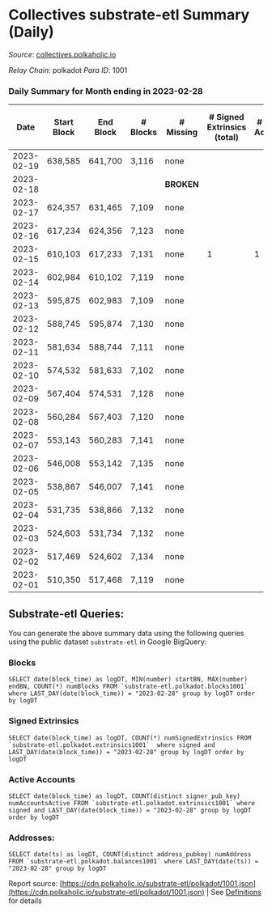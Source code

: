 # Collectives substrate-etl Summary (Daily)

_Source_: [collectives.polkaholic.io](https://collectives.polkaholic.io)

*Relay Chain*: polkadot
*Para ID*: 1001



### Daily Summary for Month ending in 2023-02-28


| Date | Start Block | End Block | # Blocks | # Missing | # Signed Extrinsics (total) | # Active Accounts | # Addresses with Balances | # Events | # Transfers | # XCM Transfers In | # XCM Transfers Out |
| ---- | ----------- | --------- | -------- | --------- | --------------------------- | ----------------- | ------------------------- | -------- | ----------- | ------------------ | ------------------- |
| 2023-02-19 | 638,585 | 641,700 | 3,116 | none  |  |  |  | 6,234 |   |   |   |
| 2023-02-18 |  |  |  |  **BROKEN**  |  |  | 19 |  |   |   |   |
| 2023-02-17 | 624,357 | 631,465 | 7,109 | none  |  |  | 19 | 14,222 |   |   |   |
| 2023-02-16 | 617,234 | 624,356 | 7,123 | none  |  |  | 19 | 14,250 |   |   |   |
| 2023-02-15 | 610,103 | 617,233 | 7,131 | none  | 1 | 1 | 19 | 14,275 |   |   |   |
| 2023-02-14 | 602,984 | 610,102 | 7,119 | none  |  |  | 18 | 14,242 |   |   |   |
| 2023-02-13 | 595,875 | 602,983 | 7,109 | none  |  |  | 18 | 14,221 |   |   |   |
| 2023-02-12 | 588,745 | 595,874 | 7,130 | none  |  |  | 18 | 14,264 |   |   |   |
| 2023-02-11 | 581,634 | 588,744 | 7,111 | none  |  |  | 18 | 14,226 |   |   |   |
| 2023-02-10 | 574,532 | 581,633 | 7,102 | none  |  |  | 18 | 14,208 |   |   |   |
| 2023-02-09 | 567,404 | 574,531 | 7,128 | none  |  |  | 18 | 14,260 |   |   |   |
| 2023-02-08 | 560,284 | 567,403 | 7,120 | none  |  |  | 18 | 14,244 |   |   |   |
| 2023-02-07 | 553,143 | 560,283 | 7,141 | none  |  |  | 18 | 14,286 |   |   |   |
| 2023-02-06 | 546,008 | 553,142 | 7,135 | none  |  |  | 18 | 14,274 |   |   |   |
| 2023-02-05 | 538,867 | 546,007 | 7,141 | none  |  |  | 18 | 14,286 |   |   |   |
| 2023-02-04 | 531,735 | 538,866 | 7,132 | none  |  |  | 18 | 14,268 |   |   |   |
| 2023-02-03 | 524,603 | 531,734 | 7,132 | none  |  |  | 18 | 14,268 |   |   |   |
| 2023-02-02 | 517,469 | 524,602 | 7,134 | none  |  |  | 18 | 14,272 |   |   |   |
| 2023-02-01 | 510,350 | 517,468 | 7,119 | none  |  |  | 18 | 14,242 |   |   |   |

## Substrate-etl Queries:
You can generate the above summary data using the following queries using the public dataset `substrate-etl` in Google BigQuery:


### Blocks
```
SELECT date(block_time) as logDT, MIN(number) startBN, MAX(number) endBN, COUNT(*) numBlocks FROM `substrate-etl.polkadot.blocks1001`  where LAST_DAY(date(block_time)) = "2023-02-28" group by logDT order by logDT
```


### Signed Extrinsics
```
SELECT date(block_time) as logDT, COUNT(*) numSignedExtrinsics FROM `substrate-etl.polkadot.extrinsics1001`  where signed and LAST_DAY(date(block_time)) = "2023-02-28" group by logDT order by logDT
```


### Active Accounts
```
SELECT date(block_time) as logDT, COUNT(distinct signer_pub_key) numAccountsActive FROM `substrate-etl.polkadot.extrinsics1001` where signed and LAST_DAY(date(block_time)) = "2023-02-28" group by logDT order by logDT
```


### Addresses:
```
SELECT date(ts) as logDT, COUNT(distinct address_pubkey) numAddress FROM `substrate-etl.polkadot.balances1001` where LAST_DAY(date(ts)) = "2023-02-28" group by logDT
```



Report source: [https://cdn.polkaholic.io/substrate-etl/polkadot/1001.json](https://cdn.polkaholic.io/substrate-etl/polkadot/1001.json) | See [Definitions](/DEFINITIONS.md) for details

